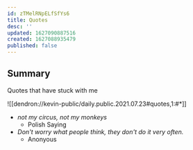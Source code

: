 ```yaml
---
id: zTMelRNpELfSfYs6
title: Quotes
desc: ''
updated: 1627090887516
created: 1627088935479
published: false
---
```


## Summary 

Quotes that have stuck with me

![[dendron://kevin-public/daily.public.2021.07.23#quotes,1:#*]]

- *not my circus, not my monkeys*
  - Polish Saying
- *Don't worry what people think,  they don't do it very often.*
  - Anonyous

